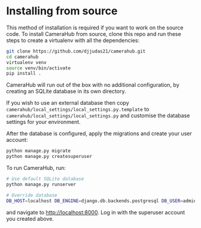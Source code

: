 # Installing from source

This method of installation is required if you want to work on the source code. To install CameraHub from source, clone this repo and run
these steps to create a virtualenv with all the dependencies:

```sh
git clone https://github.com/djjudas21/camerahub.git
cd camerahub
virtualenv venv
source venv/bin/activate
pip install .
```

CameraHub will run out of the box with no additional configuration, by creating an SQLite database in its own directory.

If you wish to use an external database then copy `camerahub/local_settings/local_settings.py.template` to
`camerahub/local_settings/local_settings.py` and customise the database settings for your environment.

After the database is configured, apply the migrations and create your user account:

```sh
python manage.py migrate
python manage.py createsuperuser
```

To run CameraHub, run:

```sh
# Use default SQLite database
python manage.py runserver

# Override database
DB_HOST=localhost DB_ENGINE=django.db.backends.postgresql DB_USER=admin DB_PASS=admin DB_PORT=5432 DB_NAME=camerahub python3 manage.py runserver
```

and navigate to [http://localhost:8000](http://localhost:8000). Log in with the superuser account you created above.